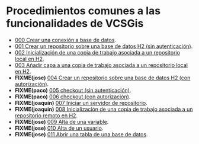 
# Procedimientos comunes a las funcionalidades de VCSGis

* [000 Crear una conexión a base de datos](000/procVC00PROC000.md).
* [001 Crear un repositorio sobre una base de datos H2 (sin autenticación)](001/procVC00PROC001.md).
* [002 Inicialización de una copia de trabajo asociada a un repositorio local en H2](002/procVC00PROC002.md).
* [003 Añadir capa a una copia de trabajo asociada a un repositorio local en H2](003/procVC00PROC003.md).
* **FIXME(jose)** [004 Crear un repositorio sobre una base de datos H2 (con autorización)](004/procVC00PROC004.md).
* **FIXME(paco)** [005 checkout (sin autenticación)](005/procVC00PROC005.md).
* **FIXME(paco)** [006 checkout (con autorización)](006/procVC00PROC006.md).
* **FIXME(joaquin)** [007 Iniciar un servidor de repositorio](007/procVC00PROC007.md).
* **FIXME(joaquin)** [008 Inicialización de una copia de trabajo asociada a un repositorio remoto en H2](008/procVC00PROC008.md).
* **FIXME(jose)** [009 Alta de una variable](009/procVC00PROC009.md).
* **FIXME(jose)** [010 Alta de un usuario](010/procVC00PROC010.md).
* **FIXME(jose)** [011 Abrir una tabla de una base de datos](011/procVC00PROC011.md).
 
